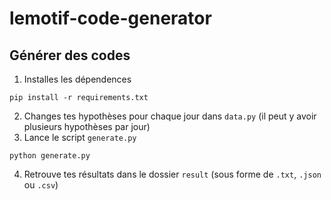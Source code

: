 # lemotif-code-generator

## Générer des codes

1. Installes les dépendences
```
pip install -r requirements.txt
```
2. Changes tes hypothèses pour chaque jour dans `data.py` (il peut y avoir plusieurs hypothèses par jour)
3. Lance le script `generate.py`
```
python generate.py
```
4. Retrouve tes résultats dans le dossier `result` (sous forme de `.txt`, `.json` ou `.csv`)
